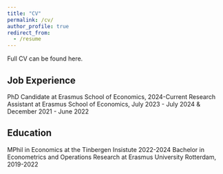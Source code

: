 ```yaml
---
title: "CV"
permalink: /cv/
author_profile: true
redirect_from:
  - /resume
---
```


Full CV can be found here.

## Job Experience
PhD Candidate at Erasmus School of Economics, 2024-Current
Research Assistant at Erasmus School of Economics, July 2023 - July 2024 & December 2021 - June 2022

## Education
MPhil in Economics at the Tinbergen Insistute 2022-2024
Bachelor in Econometrics and Operations Research at Erasmus University Rotterdam, 2019-2022

